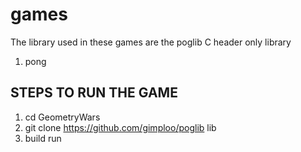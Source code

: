 # games

The library used in these games are the poglib C header only library

1. pong


## STEPS TO RUN THE GAME 
1. cd GeometryWars
2. git clone https://github.com/gimploo/poglib lib
3. build run
